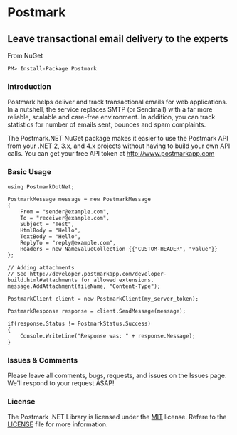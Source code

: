 # Postmark
## Leave transactional email delivery to the experts
From NuGet

	PM> Install-Package Postmark

### Introduction

Postmark helps deliver and track transactional emails for web applications. In a nutshell, the service replaces SMTP (or Sendmail) with a far more reliable, scalable and care-free environment. In addition, you can track statistics for number of emails sent, bounces and spam complaints.

The Postmark.NET NuGet package makes it easier to use the Postmark API from your .NET 2, 3.x, and 4.x projects without having to build your own API calls. You can get your free API token at http://www.postmarkapp.com

### Basic Usage
	
	using PostmarkDotNet;
	
	PostmarkMessage message = new PostmarkMessage
	{
	    From = "sender@example.com",
	    To = "receiver@example.com",
	    Subject = "Test",
	    HtmlBody = "Hello",
	    TextBody = "Hello",
	    ReplyTo = "reply@example.com",
	    Headers = new NameValueCollection {{"CUSTOM-HEADER", "value"}}
	};
	
	// Adding attachments
	// See http://developer.postmarkapp.com/developer-build.html#attachments for allowed extensions.
	message.AddAttachment(fileName, "Content-Type");
	
	PostmarkClient client = new PostmarkClient(my_server_token);
	
	PostmarkResponse response = client.SendMessage(message);
	
	if(response.Status != PostmarkStatus.Success)
	{
	    Console.WriteLine("Response was: " + response.Message);
	}
	
### Issues &amp; Comments
Please leave all comments, bugs, requests, and issues on the Issues page. We'll respond to your request ASAP!

### License
The Postmark .NET Library is licensed under the [MIT](http://www.opensource.org/licenses/mit-license.php "Read more about the MIT license form") license. Refere to the [LICENSE](https://github.com/jptoto/postmark-dotnet/blob/master/LICENSE) file for more information.